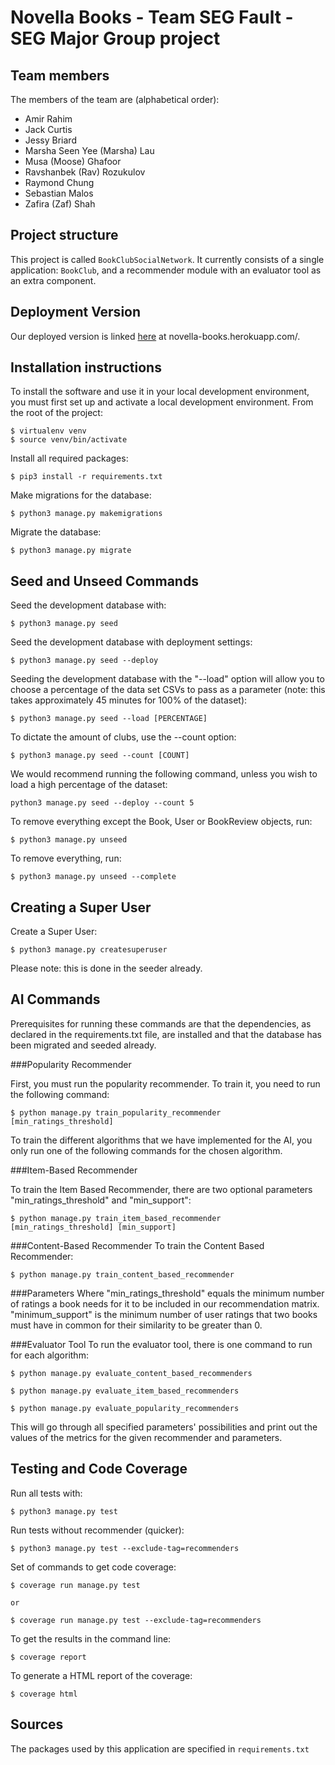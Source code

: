 # Novella Books - Team SEG Fault - SEG Major Group project

## Team members
The members of the team are (alphabetical order):
- Amir Rahim
- Jack Curtis
- Jessy Briard
- Marsha Seen Yee (Marsha) Lau
- Musa (Moose) Ghafoor
- Ravshanbek (Rav) Rozukulov
- Raymond Chung
- Sebastian Malos
- Zafira (Zaf) Shah

## Project structure
This project is called `BookClubSocialNetwork`. It currently consists of a single application: `BookClub`, and a recommender module with an evaluator tool as an extra component.

## Deployment Version
Our deployed version is linked [here](https://novella-books.herokuapp.com/) at novella-books.herokuapp.com/.

## Installation instructions
To install the software and use it in your local development environment, you must first set up and activate a local development environment.  From the root of the project:

```
$ virtualenv venv
$ source venv/bin/activate
```

Install all required packages:
```
$ pip3 install -r requirements.txt
```

Make migrations for the database:
```
$ python3 manage.py makemigrations
```

Migrate the database:
```
$ python3 manage.py migrate
```

## Seed and Unseed Commands

Seed the development database with:
```
$ python3 manage.py seed
```

Seed the development database with deployment settings:


```
$ python3 manage.py seed --deploy
```

Seeding the development database with the "--load" option will allow you to choose a percentage of the data set CSVs to pass as a parameter (note: this takes approximately 45 minutes for 100% of the dataset):

```
$ python3 manage.py seed --load [PERCENTAGE]
```

To dictate the amount of clubs, use the --count option:

```
$ python3 manage.py seed --count [COUNT]
```

We would recommend running the following command, unless you wish to load a high percentage of the dataset:

```
python3 manage.py seed --deploy --count 5
```

To remove everything except the Book, User or BookReview objects, run:
```
$ python3 manage.py unseed
```

To remove everything, run:
```
$ python3 manage.py unseed --complete
```

## Creating a Super User

Create a Super User:
```
$ python3 manage.py createsuperuser
```

Please note: this is done in the seeder already.

## AI Commands

Prerequisites for running these commands are that the dependencies, as declared in the requirements.txt file, are installed and that the database has been migrated and seeded already.


###Popularity Recommender

First, you must run the popularity recommender. To train it, you need to run the following command:

```
$ python manage.py train_popularity_recommender [min_ratings_threshold]
```

To train the different algorithms that we have implemented for the AI, you only run one of the following commands for the chosen algorithm.

###Item-Based Recommender

To train the Item Based Recommender, there are two optional parameters "min_ratings_threshold" and "min_support":

```
$ python manage.py train_item_based_recommender [min_ratings_threshold] [min_support]
```

###Content-Based Recommender
To train the Content Based Recommender:
```
$ python manage.py train_content_based_recommender
```
###Parameters
Where "min_ratings_threshold" equals the minimum number of ratings a book needs for it to be included in our recommendation matrix. 
"minimum_support" is the minimum number of user ratings that two books must have in common for their similarity to be greater than 0.

###Evaluator Tool
To run the evaluator tool, there is one command to run for each algorithm:
```
$ python manage.py evaluate_content_based_recommenders

$ python manage.py evaluate_item_based_recommenders

$ python manage.py evaluate_popularity_recommenders
```

This will go through all specified parameters' possibilities and print out the values of the metrics for the given recommender and parameters.

## Testing and Code Coverage

Run all tests with:
```
$ python3 manage.py test
```
Run tests without recommender (quicker):
```
$ python3 manage.py test --exclude-tag=recommenders
```

Set of commands to get code coverage:
```
$ coverage run manage.py test

or

$ coverage run manage.py test --exclude-tag=recommenders
```

To get the results in the command line:
```
$ coverage report
```

To generate a HTML report of the coverage:
```
$ coverage html
```

## Sources
The packages used by this application are specified in `requirements.txt`
